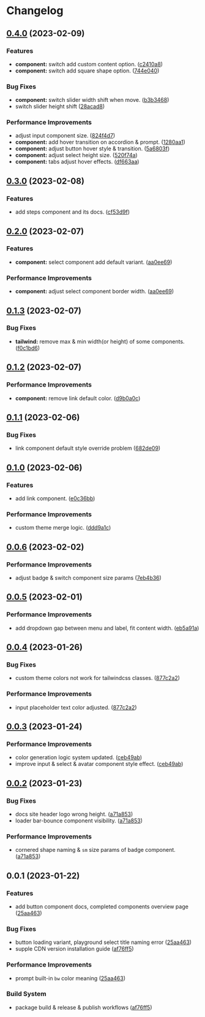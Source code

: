 # Changelog

## [0.4.0](https://github.com/riccox/sira/compare/v0.3.0...v0.4.0) (2023-02-09)


### Features

* **component:** switch add custom content option. ([c2410a8](https://github.com/riccox/sira/commit/c2410a805aea8bc03c261a9d09568a8bc591d519))
* **component:** switch add square shape option. ([744e040](https://github.com/riccox/sira/commit/744e040d8b3a7bff1fe37c313ea75b23df8b039f))


### Bug Fixes

* **component:** switch slider width shift when move. ([b3b3468](https://github.com/riccox/sira/commit/b3b34687983403356d5744bad7e0212d64aa8bf4))
* switch slider height shift ([28acad8](https://github.com/riccox/sira/commit/28acad853ac3d26410c7df0e185eb0ff3b041dfc))


### Performance Improvements

* adjust input component size. ([824f4d7](https://github.com/riccox/sira/commit/824f4d70543b579eb43997a3a71e03b6e798edca))
* **component:** add hover transition on accordion & prompt. ([1280aa1](https://github.com/riccox/sira/commit/1280aa113cf060dcad4947134f40a860b29c4b18))
* **component:** adjust button hover style & transition. ([5a6803f](https://github.com/riccox/sira/commit/5a6803f8455f7cbde4e0ce8f85dc16ec99b0fec3))
* **component:** adjust select height size. ([520f74a](https://github.com/riccox/sira/commit/520f74a47c288e1de1340410fd13e81b696df33a))
* **component:** tabs adjust hover effects. ([df663aa](https://github.com/riccox/sira/commit/df663aa4ca37b52146e00ba4bd06e3069b9b01f0))

## [0.3.0](https://github.com/riccox/sira/compare/v0.2.0...v0.3.0) (2023-02-08)


### Features

* add steps component and its docs. ([cf53d9f](https://github.com/riccox/sira/commit/cf53d9fd06eb6b158d4b7de75a1553eb626a15c2))

## [0.2.0](https://github.com/riccox/sira/compare/v0.1.3...v0.2.0) (2023-02-07)


### Features

* **component:** select component add default variant. ([aa0ee69](https://github.com/riccox/sira/commit/aa0ee690595c3d5c2e16669466754171470f4114))


### Performance Improvements

* **component:** adjust select component border width. ([aa0ee69](https://github.com/riccox/sira/commit/aa0ee690595c3d5c2e16669466754171470f4114))

## [0.1.3](https://github.com/riccox/sira/compare/v0.1.2...v0.1.3) (2023-02-07)


### Bug Fixes

* **tailwind:** remove max & min width(or height) of some components. ([f0c1bd6](https://github.com/riccox/sira/commit/f0c1bd62f360eab9cd8832d27c99b101ad7f0417))

## [0.1.2](https://github.com/riccox/sira/compare/v0.1.1...v0.1.2) (2023-02-07)


### Performance Improvements

* **component:** remove link default color. ([d9b0a0c](https://github.com/riccox/sira/commit/d9b0a0c52ab777d8222afdd0cfa53f560c151e36))

## [0.1.1](https://github.com/riccox/sira/compare/v0.1.0...v0.1.1) (2023-02-06)


### Bug Fixes

* link component default style override problem ([682de09](https://github.com/riccox/sira/commit/682de09fae3cafd4763c0a7f5c18854545810549))

## [0.1.0](https://github.com/riccox/sira/compare/v0.0.6...v0.1.0) (2023-02-06)


### Features

* add link component. ([e0c36bb](https://github.com/riccox/sira/commit/e0c36bbe925920d5374afd235b86364ae1396e22))


### Performance Improvements

* custom theme merge logic. ([ddd9a1c](https://github.com/riccox/sira/commit/ddd9a1c31a5d623c82ec6f5cc7b0cbe79d325f15))

## [0.0.6](https://github.com/riccox/sira/compare/v0.0.5...v0.0.6) (2023-02-02)


### Performance Improvements

* adjust badge & switch component size params ([7eb4b36](https://github.com/riccox/sira/commit/7eb4b364b405c0ca1bd6dfa6d0f628cc31387bf9))

## [0.0.5](https://github.com/riccox/sira/compare/v0.0.4...v0.0.5) (2023-02-01)


### Performance Improvements

* add dropdown gap between menu and label, fit content width. ([eb5a91a](https://github.com/riccox/sira/commit/eb5a91ab5329ca5432488ad39a630a54808b31db))

## [0.0.4](https://github.com/riccox/sira/compare/v0.0.3...v0.0.4) (2023-01-26)


### Bug Fixes

* custom theme colors not work for tailwindcss classes. ([877c2a2](https://github.com/riccox/sira/commit/877c2a2f54e12d5ee495d6586ddec8b12a5e222d))


### Performance Improvements

* input placeholder text color adjusted. ([877c2a2](https://github.com/riccox/sira/commit/877c2a2f54e12d5ee495d6586ddec8b12a5e222d))

## [0.0.3](https://github.com/riccox/sira/compare/v0.0.2...v0.0.3) (2023-01-24)


### Performance Improvements

* color generation logic system updated. ([ceb49ab](https://github.com/riccox/sira/commit/ceb49ab5b58a88b12e390546e16fbbff92868aff))
* improve input & select & avatar component style effect. ([ceb49ab](https://github.com/riccox/sira/commit/ceb49ab5b58a88b12e390546e16fbbff92868aff))

## [0.0.2](https://github.com/riccox/sira/compare/v0.0.1...v0.0.2) (2023-01-23)


### Bug Fixes

* docs site header logo wrong height. ([a71a853](https://github.com/riccox/sira/commit/a71a853c8ed529489f835b9b5ad267d48314850f))
* loader bar-bounce component visibility. ([a71a853](https://github.com/riccox/sira/commit/a71a853c8ed529489f835b9b5ad267d48314850f))


### Performance Improvements

* cornered shape naming & `sm` size params of badge component. ([a71a853](https://github.com/riccox/sira/commit/a71a853c8ed529489f835b9b5ad267d48314850f))

## 0.0.1 (2023-01-22)


### Features

* add button component docs, completed components overview page ([25aa463](https://github.com/riccox/sira/commit/25aa46380fb468b6768693a79416bf40642f8788))


### Bug Fixes

* button loading variant, playground select title naming error ([25aa463](https://github.com/riccox/sira/commit/25aa46380fb468b6768693a79416bf40642f8788))
* supple CDN version installation guide ([af76ff5](https://github.com/riccox/sira/commit/af76ff574c06a509b224b2c667a2b663f85c158d))


### Performance Improvements

* prompt built-in `bw` color meaning ([25aa463](https://github.com/riccox/sira/commit/25aa46380fb468b6768693a79416bf40642f8788))


### Build System

* package build & release & publish workflows ([af76ff5](https://github.com/riccox/sira/commit/af76ff574c06a509b224b2c667a2b663f85c158d))
